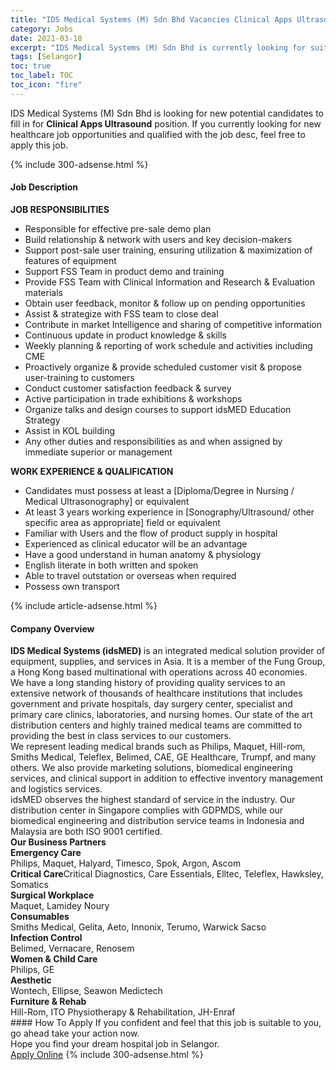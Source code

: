 ```yaml
---
title: "IDS Medical Systems (M) Sdn Bhd Vacancies Clinical Apps Ultrasound" 
category: Jobs 
date: 2021-03-18 
excerpt: "IDS Medical Systems (M) Sdn Bhd is currently looking for suitable person to fill in the Clinical Apps Ultrasound which positioned at Selangor" 
tags: [Selangor] 
toc: true 
toc_label: TOC 
toc_icon: "fire" 
--- 
```


<p>IDS Medical Systems (M) Sdn Bhd is looking for new potential candidates to fill in for <b>Clinical Apps Ultrasound</b> position. If you currently looking for new healthcare job opportunities and qualified with the job desc, feel free to apply this job.
</p>{% include 300-adsense.html %} 
<div><div><h4>Job Description</h4></div><div><div><span><div><div><strong>JOB RESPONSIBILITIES</strong></div><ul><li>Responsible for effective pre-sale demo plan</li><li>Build relationship &amp; network with users and key decision-makers</li><li>Support post-sale user training, ensuring utilization &amp; maximization of features of equipment</li><li>Support FSS Team in product demo and training</li><li>Provide FSS Team with Clinical Information and Research &amp; Evaluation materials</li><li>Obtain user feedback, monitor &amp; follow up on pending opportunities</li><li>Assist &amp; strategize with FSS team to close deal</li><li>Contribute in market Intelligence and sharing of competitive information</li><li>Continuous update in product knowledge &amp; skills</li><li>Weekly planning &amp; reporting of work schedule and activities including CME</li><li>Proactively organize &amp; provide scheduled customer visit &amp; propose user-training to customers</li><li>Conduct customer satisfaction feedback &amp; survey</li><li>Active participation in trade exhibitions &amp; workshops</li><li>Organize talks and design courses to support idsMED Education Strategy</li><li>Assist in KOL building</li><li>Any other duties and responsibilities as and when assigned by immediate superior or management</li></ul><div><strong>WORK EXPERIENCE &amp; QUALIFICATION</strong></div><ul><li>Candidates must possess at least a [Diploma/Degree in Nursing / Medical Ultrasonography] or equivalent</li><li>At least 3 years working experience in [Sonography/Ultrasound/ other specific area as appropriate] field or equivalent</li><li>Familiar with Users and the flow of product supply in hospital</li><li>Experienced as clinical educator will be an advantage</li><li>Have a good understand in human anatomy &amp; physiology</li><li>English literate in both written and spoken</li><li>Able to travel outstation or overseas when required</li><li>Possess own transport</li></ul></div></span></div></div></div> 
{% include article-adsense.html %} 
<div><div><h4>Company Overview</h4></div><div><div><span><div><div>
<div>
<div>
<div>
<div>
<strong>IDS Medical Systems (idsMED) </strong>is an integrated medical solution provider of equipment, supplies, and services in Asia. It is a member of the Fung Group, a Hong Kong based multinational with operations across 40 economies.</div>
<div>
					We have a long standing history of providing quality services to an extensive network of thousands of healthcare institutions that includes government and private hospitals, day surgery center, specialist and primary care clinics, laboratories, and nursing homes. Our state of the art distribution centers and highly trained medical teams are committed to providing the best in class services to our customers.</div>
<div>
					We represent leading medical brands such as Philips, Maquet, Hill-rom, Smiths Medical, Teleflex, Belimed, CAE, GE Healthcare, Trumpf, and many others. We also provide marketing solutions, biomedical engineering services, and clinical support in addition to effective inventory management and logistics services.</div>
<div>
					idsMED observes the highest standard of service in the industry. Our distribution center in Singapore complies with GDPMDS, while our biomedical engineering and distribution service teams in Indonesia and Malaysia are both ISO 9001 certified.</div>
</div>
</div>
</div>
</div>
<div>
<div>
<strong>Our Business Partners</strong></div>
<div>
<strong>Emergency Care</strong></div>
<div>
		Philips, Maquet, Halyard, Timesco, Spok, Argon, Ascom</div>
<div>
<strong>Critical Care</strong>Critical Diagnostics, Care Essentials, Elltec, Teleflex, Hawksley, Somatics</div>
<div>
<strong>Surgical Workplace</strong></div>
<div>
		Maquet, Lamidey Noury</div>
<div>
<b>Consumables</b></div>
<div>
		Smiths Medical, Gelita, Aeto, Innonix, Terumo, Warwick Sacso</div>
<div>
<b>Infection Control</b></div>
<div>
		Belimed, Vernacare, Renosem</div>
<div>
<b>Women &amp; Child Care</b></div>
<div>
		Philips, GE</div>
<div>
<b>Aesthetic</b></div>
<div>
		Wontech, Ellipse, Seawon Medictech</div>
<div>
<b>Furniture &amp; Rehab</b></div>
<div>
		Hill-Rom, ITO Physiotherapy &amp; Rehabilitation, JH-Enraf</div>
</div></div></span></div></div></div> 
#### How To Apply 
If you confident and feel that this job is suitable to you, go ahead take your action now. <br/> 
Hope you find your dream hospital job in Selangor. <br/> 
<a href="https://www.jobstreet.com.my/en/job/clinical-apps-ultrasound-4510036?jobId=jobstreet-my-job-4510036" class="btn btn--warning" target="_blank" rel="nofollow noopenner">Apply Online</a> 
{% include 300-adsense.html %} 